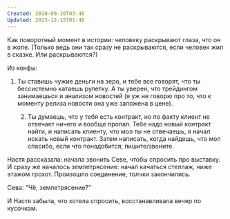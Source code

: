 ```yaml
---
Created: 2020-09-10T03:46
Updated: 2023-12-15T01:40
---
```

Как поворотный момент в истории: человеку раскрывают глаза, что он в жопе. (Только ведь они так сразу не раскрываются, если человек жил в сказке. Или раскрываются?)

Из конфы:

1. Ты ставишь чужие деньги на зеро, и тебе все говорят, что ты бессистемно катаешь рулетку. А ты уверен, что трейдингом занимаешься и анализом новостей (я уж не говорю про то, что к моменту релиза новости она уже заложена в цене).
    
    2. Ты думаешь, что у тебя есть контракт, но по факту клиент не отвечает ничего и вообще пропал. Тебе надо новый контракт найти, и написать клиенту, что мол ты не отвечаешь, я начал искать новый контракт. Затем написать, когда найдешь, что мол спасибо, если что понадобится, пишите/звоните.
    

  

  

Настя рассказала: начала звонить Севе, чтобы спросить про выставку. И сразу же началось землетрясение: начал качаться стеллаж, ниже этажом грохот. Произошло соединение, толчки закончились.

Сева: "Чё, землетрясение?"

И Настя забыла, что хотела спросить, восстанавливала вечер по кусочкам.